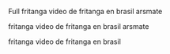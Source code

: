 Full fritanga video de fritanga en brasil arsmate

fritanga video de fritanga en brasil arsmate

fritanga video de fritanga en brasil

